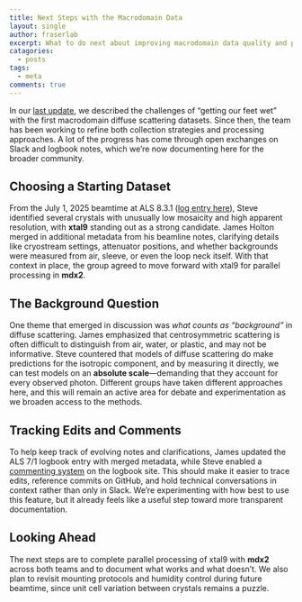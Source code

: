```yaml
---
title: Next Steps with the Macrodomain Data
layout: single
author: fraserlab
excerpt: What to do next about improving macrodomain data quality and processing
catagories:
  - posts
tags:
  - meta
comments: true
---
```


In our [last update](https://diffuse.science/posts/wetfeet/), we described the challenges of “getting our feet wet” with the first macrodomain diffuse scattering datasets. Since then, the team has been working to refine both collection strategies and processing approaches. A lot of the progress has come through open exchanges on Slack and logbook notes, which we’re now documenting here for the broader community.

## Choosing a Starting Dataset

From the July 1, 2025 beamtime at ALS 8.3.1 ([log entry here](https://diffuse.science/logbook/beamtime/20250701-als/)), Steve identified several crystals with unusually low mosaicity and high apparent resolution, with **xtal9** standing out as a strong candidate. James Holton merged in additional metadata from his beamline notes, clarifying details like cryostream settings, attenuator positions, and whether backgrounds were measured from air, sleeve, or even the loop neck itself. With that context in place, the group agreed to move forward with xtal9 for parallel processing in **mdx2**.

## The Background Question

One theme that emerged in discussion was *what counts as “background”* in diffuse scattering. James emphasized that centrosymmetric scattering is often difficult to distinguish from air, water, or plastic, and may not be informative. Steve countered that models of diffuse scattering do make predictions for the isotropic component, and by measuring it directly, we can test models on an **absolute scale**—demanding that they account for every observed photon. Different groups have taken different approaches here, and this will remain an active area for debate and experimentation as we broaden access to the methods.

## Tracking Edits and Comments

To help keep track of evolving notes and clarifications, James updated the ALS 7/1 logbook entry with merged metadata, while Steve enabled a [commenting system](https://diffuse.science/logbook/beamtime/20250701-als/) on the logbook site. This should make it easier to trace edits, reference commits on GitHub, and hold technical conversations in context rather than only in Slack. We’re experimenting with how best to use this feature, but it already feels like a useful step toward more transparent documentation.

## Looking Ahead

The next steps are to complete parallel processing of xtal9 with **mdx2** across both teams and to document what works and what doesn’t. We also plan to revisit mounting protocols and humidity control during future beamtime, since unit cell variation between crystals remains a puzzle. 